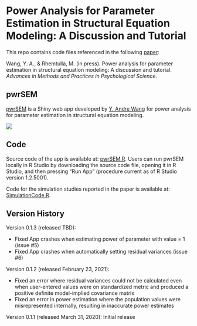# Power Analysis for Parameter Estimation in Structural Equation Modeling: A Discussion and Tutorial

This repo contains code files referenced in the following [paper](https://psyarxiv.com/pj67b):

Wang, Y. A., & Rhemtulla, M. (in press). Power analysis for parameter estimation in structural equation modeling: A discussion and tutorial. _Advances in Methods and Practices in Psychological Science_.

## pwrSEM

[pwrSEM](https://yilinandrewang.shinyapps.io/pwrSEM/) is a Shiny web app developed by [Y. Andre Wang](http://yilinandrewang.com/) for power analysis for parameter estimation in structural equation modeling.

![](pwrSEM_demo.gif)

## Code

Source code of the app is available at: [pwrSEM.R](https://github.com/yilinandrewang/pwrSEM/blob/master/pwrSEM.R). Users can run pwrSEM locally in R Studio by downloading the source code file, opening it in R Studio, and then pressing “Run App” (procedure current as of R Studio version 1.2.5001).

Code for the simulation studies reported in the paper is available at: [SimulationCode.R](https://github.com/yilinandrewang/pwrSEM/blob/master/SimulationCode.R).

## Version History

Version 0.1.3 (released TBD):

- Fixed App crashes when estimating power of parameter with value = 1 (issue #5)
- Fixed App crashes when automatically setting residual variances (issue #6)

Version 0.1.2 (released February 23, 2021):

- Fixed an error where residual variances could not be calculated even when user-entered values were on standardized metric and produced a positive definite model-implied covariance matrix
- Fixed an error in power estimation where the population values were misrepresented internally, resulting in inaccurate power estimates

Version 0.1.1 (released March 31, 2020): Initial release
